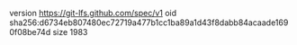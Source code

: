 version https://git-lfs.github.com/spec/v1
oid sha256:d6734eb807480ec72719a477b1cc1ba89a1d43f8dabb84acaade1690f08be74d
size 1983
